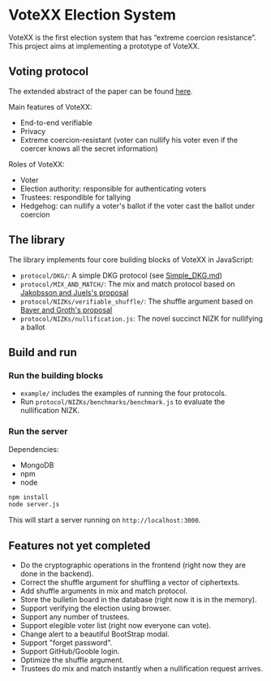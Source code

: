 # VoteXX Election System

VoteXX is the first election system that has “extreme coercion resistance”. This project aims at implementing a prototype of VoteXX.

## Voting protocol

The extended abstract of the paper can be found [here](https://eprint.iacr.org/2022/1212.pdf).

Main features of VoteXX:
* End-to-end verifiable
* Privacy
* Extreme coercion-resistant (voter can nullify his voter even if the coercer knows all the secret information)

Roles of VoteXX:
* Voter
* Election authority: responsible for authenticating voters
* Trustees: respondible for tallying
* Hedgehog: can nullify a voter's ballot if the voter cast the ballot under coercion

## The library

The library implements four core building blocks of VoteXX in JavaScript:
* `protocol/DKG/`: A simple DKG protocol (see [Simple_DKG.md](https://github.com/xiaolaoying/VoteXX/blob/master/doc/Simple_DKG.md))
* `protocol/MIX_AND_MATCH/`: The mix and match protocol based on [Jakobsson and Juels's proposal](http://www.arijuels.com/wp-content/uploads/2013/09/JJ00a.pdf)
* `protocol/NIZKs/verifiable_shuffle/`: The shuffle argument based on [Bayer and Groth's proposal](http://www0.cs.ucl.ac.uk/staff/J.Groth/MinimalShuffle.pdf)
* `protocol/NIZKs/nullification.js`: The novel succinct NIZK for nullifying a ballot

## Build and run

### Run the building blocks

* `example/` includes the examples of running the four protocols.
* Run `protocol/NIZKs/benchmarks/benchmark.js` to evaluate the nullification NIZK.

### Run the server

Dependencies: 
* MongoDB
* npm
* node

```bash
npm install
node server.js
```

This will start a server running on `http://localhost:3000`.

## Features not yet completed

* Do the cryptographic operations in the frontend (right now they are done in the backend).
* Correct the shuffle argument for shuffling a vector of ciphertexts.
* Add shuffle arguments in mix and match protocol.
* Store the bulletin board in the database (right now it is in the memory).
* Support verifying the election using browser.
* Support any number of trustees.
* Support elegible voter list (right now everyone can vote).
* Change alert to a beautiful BootStrap modal.
* Support "forget password".
* Support GitHub/Gooble login.
* Optimize the shuffle argument.
* Trustees do mix and match instantly when a nullification request arrives.
